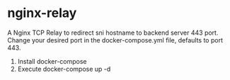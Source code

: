 # nginx-relay

A Nginx TCP Relay to redirect sni hostname to backend server 443 port.
Change your desired port in the docker-compose.yml file, defaults to port 443.

1. Install docker-compose
2. Execute docker-compose up -d
